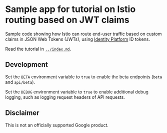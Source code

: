 # Sample app for tutorial on Istio routing based on JWT claims

Sample code showing how Istio can route end-user traffic based on
custom claims in JSON Web Tokens (JWTs), using
[Identity Platform](https://cloud.google.com/identity-platform/) ID tokens.

Read the tutorial in [`../index.md`](../index.md).

## Development

Set the `BETA` environment variable to `true` to enable the beta endpoints (`beta` and `api/beta`).

Set the `DEBUG` environment variable to `true` to enable additional debug logging, such as logging
request headers of API requests.

## Disclaimer

This is not an officially supported Google product.
